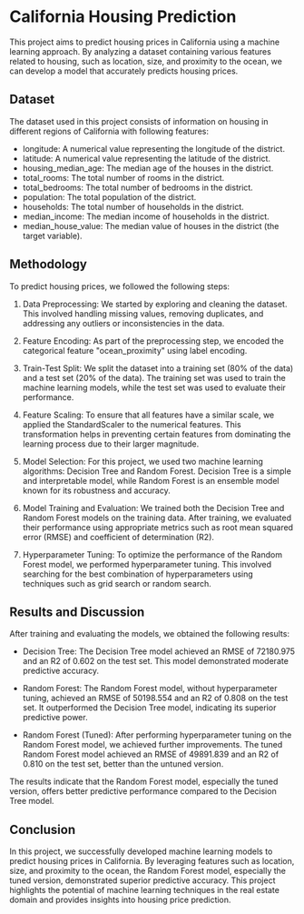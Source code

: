 # California Housing Prediction

This project aims to predict housing prices in California using a machine learning approach. By analyzing a dataset containing various features related to housing, such as location, size, and proximity to the ocean, we can develop a model that accurately predicts housing prices.

## Dataset
The dataset used in this project consists of information on housing in different regions of California with following features:

* longitude: A numerical value representing the longitude of the district.
* latitude: A numerical value representing the latitude of the district.
* housing_median_age: The median age of the houses in the district.
* total_rooms: The total number of rooms in the district.
* total_bedrooms: The total number of bedrooms in the district.
* population: The total population of the district.
* households: The total number of households in the district.
* median_income: The median income of households in the district.
* median_house_value: The median value of houses in the district (the target variable).

## Methodology
To predict housing prices, we followed the following steps:

1. Data Preprocessing: We started by exploring and cleaning the dataset. This involved handling missing values, removing duplicates, and addressing any outliers or inconsistencies in the data.

2. Feature Encoding: As part of the preprocessing step, we encoded the categorical feature "ocean_proximity" using label encoding.

3. Train-Test Split: We split the dataset into a training set (80% of the data) and a test set (20% of the data). The training set was used to train the machine learning models, while the test set was used to evaluate their performance.

4. Feature Scaling: To ensure that all features have a similar scale, we applied the StandardScaler to the numerical features. This transformation helps in preventing certain features from dominating the learning process due to their larger magnitude.

5. Model Selection: For this project, we used two machine learning algorithms: Decision Tree and Random Forest. Decision Tree is a simple and interpretable model, while Random Forest is an ensemble model known for its robustness and accuracy.

6. Model Training and Evaluation: We trained both the Decision Tree and Random Forest models on the training data. After training, we evaluated their performance using appropriate metrics such as root mean squared error (RMSE) and coefficient of determination (R2).

7. Hyperparameter Tuning: To optimize the performance of the Random Forest model, we performed hyperparameter tuning. This involved searching for the best combination of hyperparameters using techniques such as grid search or random search.

## Results and Discussion
After training and evaluating the models, we obtained the following results:

* Decision Tree: The Decision Tree model achieved an RMSE of 72180.975 and an R2 of 0.602 on the test set. This model demonstrated moderate predictive accuracy.

* Random Forest: The Random Forest model, without hyperparameter tuning, achieved an RMSE of 50198.554 and an R2 of 0.808 on the test set. It outperformed the Decision Tree model, indicating its superior predictive power.

* Random Forest (Tuned): After performing hyperparameter tuning on the Random Forest model, we achieved further improvements. The tuned Random Forest model achieved an RMSE of 49891.839 and an R2 of 0.810 on the test set, better than the untuned version.

The results indicate that the Random Forest model, especially the tuned version, offers better predictive performance compared to the Decision Tree model.

## Conclusion
In this project, we successfully developed machine learning models to predict housing prices in California. By leveraging features such as location, size, and proximity to the ocean, the Random Forest model, especially the tuned version, demonstrated superior predictive accuracy. This project highlights the potential of machine learning techniques in the real estate domain and provides insights into housing price prediction.
